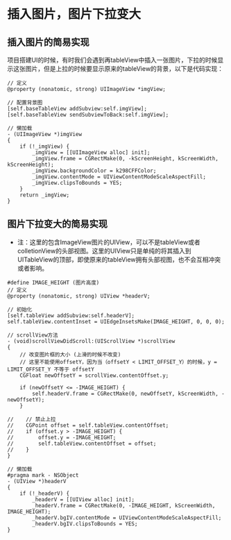 # 插入图片，图片下拉变大
## 插入图片的简易实现
项目搭建UI的时候，有时我们会遇到再tableView中插入一张图片，下拉的时候显示这张图片，但是上拉的时候要显示原来的tableView的背景，以下是代码实现：<br>
```Objc
// 定义
@property (nonatomic, strong) UIImageView *imgView;
```
```Objc
// 配置背景图
[self.baseTableView addSubview:self.imgView];
[self.baseTableView sendSubviewToBack:self.imgView];
```
```Objc
// 懒加载
- (UIImageView *)imgView
{
    if (!_imgView) {
        _imgView = [[UIImageView alloc] init];
        _imgView.frame = CGRectMake(0, -kScreenHeight, kScreenWidth, kScreenHeight);
        _imgView.backgroundColor = k298CFFColor;
        _imgView.contentMode = UIViewContentModeScaleAspectFill;
        _imgView.clipsToBounds = YES;
    }
    return _imgView;
}
```
## 图片下拉变大的简易实现
* 注：这里的包含ImageView图片的UIView，可以不是tableView或者colletionView的头部视图。这里的UIView只是单纯的将其插入到UITableView的顶部，即使原来的tableView拥有头部视图，也不会互相冲突或者影响。
```Objc
#define IMAGE_HEIGHT (图片高度)
// 定义
@property (nonatomic, strong) UIView *headerV;
```
```Objc
// 初始化
[self.tableView addSubview:self.headerV];
self.tableView.contentInset = UIEdgeInsetsMake(IMAGE_HEIGHT, 0, 0, 0);
```
```Objc
// scrollView方法
- (void)scrollViewDidScroll:(UIScrollView *)scrollView
{
    // 改变图片框的大小 (上滑的时候不改变)
    // 这里不能使用offsetY，因为当（offsetY < LIMIT_OFFSET_Y）的时候，y = LIMIT_OFFSET_Y 不等于 offsetY
    CGFloat newOffsetY = scrollView.contentOffset.y;
    
    if (newOffsetY <= -IMAGE_HEIGHT) {
        self.headerV.frame = CGRectMake(0, newOffsetY, kScreenWidth, -newOffsetY);
    }
    
//    // 禁止上拉
//    CGPoint offset = self.tableView.contentOffset;
//    if (offset.y > -IMAGE_HEIGHT) {
//        offset.y = -IMAGE_HEIGHT;
//        self.tableView.contentOffset = offset;
//    }
}
```
```Objc
// 懒加载
#pragma mark - NSObject
- (UIView *)headerV
{
    if (!_headerV) {
        _headerV = [[UIView alloc] init];
        _headerV.frame = CGRectMake(0, -IMAGE_HEIGHT, kScreenWidth, IMAGE_HEIGHT);
        _headerV.bgIV.contentMode = UIViewContentModeScaleAspectFill;
        _headerV.bgIV.clipsToBounds = YES;
}
```
